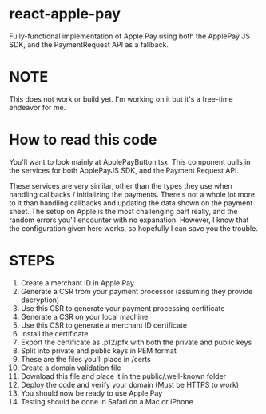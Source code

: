 # react-apple-pay
Fully-functional implementation of Apple Pay using both the ApplePay JS SDK, and the PaymentRequest API as a fallback.

# NOTE
This does not work or build yet. I'm working on it but it's a free-time endeavor for me.

# How to read this code
You'll want to look mainly at ApplePayButton.tsx. This component pulls in the services for both ApplePayJS SDK, and the Payment Request API.

These services are very similar, other than the types they use when handling callbacks / initializing the payments. There's not a whole lot more 
to it than handling callbacks and updating the data shown on the payment sheet. The setup on Apple is the most challenging part really, and 
the random errors you'll encounter with no expanation. However, I know that the configuration given here works, so hopefully I can save you 
the trouble.

# STEPS

1. Create a merchant ID in Apple Pay
2. Generate a CSR from your payment processor (assuming they provide decryption)
3. Use this CSR to generate your payment processing certificate
4. Generate a CSR on your local machine
5. Use this CSR to generate a merchant ID certificate
6. Install the certificate
7. Export the certificate as .p12/pfx with both the private and public keys
8. Split into private and public keys in PEM format
9. These are the files you'll place in /certs
10. Create a domain validation file
11. Download this file and place it in the public/.well-known folder
12. Deploy the code and verify your domain (Must be HTTPS to work)
13. You should now be ready to use Apple Pay
14. Testing should be done in Safari on a Mac or iPhone
